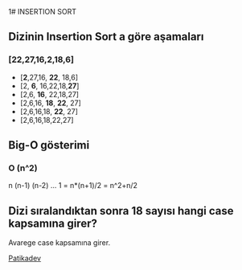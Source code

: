 1# INSERTION SORT
## Dizinin Insertion Sort a göre aşamaları
### [22,27,16,2,18,6]
* [**2**,27,16, **22**, 18,6]
* [2, **6**, 16,22,18,**27**]
* [2,6, **16**, 22,18,27]
* [2,6,16, **18**, **22**, 27]
* [2,6,16,18, **22**, 27]
* [2,6,16,18,22,27]

## Big-O gösterimi
### O (n^2)
n (n-1) (n-2) ... 1 = n*(n+1)/2 = n^2+n/2
 
## Dizi sıralandıktan sonra 18 sayısı hangi case kapsamına girer?
Avarege case kapsamına girer.

[Patikadev](https://www.patika.dev/tr)












